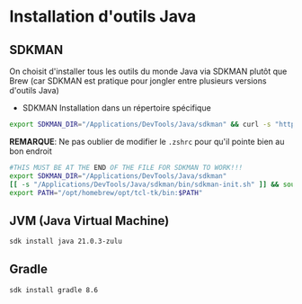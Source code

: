 
# Installation d'outils Java


## SDKMAN

On choisit d'installer tous les outils du monde Java via SDKMAN plutôt que Brew (car SDKMAN est pratique pour jongler entre plusieurs versions d'outils Java)

 - SDKMAN
Installation dans un répertoire spécifique
```bash
export SDKMAN_DIR="/Applications/DevTools/Java/sdkman" && curl -s "https://get.sdkman.io" | bash   
```
**REMARQUE**: Ne pas oublier de modifier le `.zshrc` pour qu'il pointe bien au bon endroit
```bash
#THIS MUST BE AT THE END OF THE FILE FOR SDKMAN TO WORK!!!
export SDKMAN_DIR="/Applications/DevTools/Java/sdkman"
[[ -s "/Applications/DevTools/Java/sdkman/bin/sdkman-init.sh" ]] && source "/Applications/DevTools/Java/sdkman/bin/sdkman-init.sh"
export PATH="/opt/homebrew/opt/tcl-tk/bin:$PATH"
```

## JVM (Java Virtual Machine)

```bash
sdk install java 21.0.3-zulu
```

## Gradle

```bash
sdk install gradle 8.6
```
